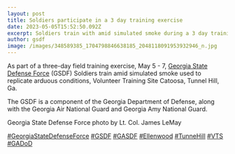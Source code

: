 ```yaml
---
layout: post
title: Soldiers participate in a 3 day training exercise
date: 2023-05-05T15:52:50.092Z
excerpt: Soldiers train with amid simulated smoke during a 3 day training exercise
author: gsdf
image: /images/348589385_1704798846638185_2048118091953932946_n.jpg
---
```

As part of a three-day field training exercise, May 5 - 7, [Georgia State Defense Force](https://www.facebook.com/GeorgiaSDF?__cft__[0]=AZXs4QrcYAhYtLX1pHRUTV1f1fhcHBgo49CDq6EYKKID3d6RJI3LTpyp-Zur2VsBv_HEhc9sCQ85pqyNrrg5c1Izd5ogFDychyg7hqyp7XQgJ7_xC3FbjpvfdfmOs-qi7Vikpo3ayLS33RrOThva4XfVPL3TfYRQt5tLkoJuv-QBYw5CsCzuHLxzFZ0FJSjUwLc&__tn__=-]K-R) (GSDF) Soldiers train amid simulated smoke used to replicate arduous conditions, Volunteer Training Site Catoosa, Tunnel Hill, Ga.

The GSDF is a component of the Georgia Department of Defense, along with the Georgia Air National Guard and Georgia Amy National Guard.

[](<>)Georgia State Defense Force photo by Lt. Col. James LeMay

[\#GeorgiaStateDefenseForce](https://www.facebook.com/hashtag/georgiastatedefenseforce?__eep__=6&__cft__[0]=AZXs4QrcYAhYtLX1pHRUTV1f1fhcHBgo49CDq6EYKKID3d6RJI3LTpyp-Zur2VsBv_HEhc9sCQ85pqyNrrg5c1Izd5ogFDychyg7hqyp7XQgJ7_xC3FbjpvfdfmOs-qi7Vikpo3ayLS33RrOThva4XfVPL3TfYRQt5tLkoJuv-QBYw5CsCzuHLxzFZ0FJSjUwLc&__tn__=*NK-R) [\#GSDF](https://www.facebook.com/hashtag/gsdf?__eep__=6&__cft__[0]=AZXs4QrcYAhYtLX1pHRUTV1f1fhcHBgo49CDq6EYKKID3d6RJI3LTpyp-Zur2VsBv_HEhc9sCQ85pqyNrrg5c1Izd5ogFDychyg7hqyp7XQgJ7_xC3FbjpvfdfmOs-qi7Vikpo3ayLS33RrOThva4XfVPL3TfYRQt5tLkoJuv-QBYw5CsCzuHLxzFZ0FJSjUwLc&__tn__=*NK-R) [\#GASDF](https://www.facebook.com/hashtag/gasdf?__eep__=6&__cft__[0]=AZXs4QrcYAhYtLX1pHRUTV1f1fhcHBgo49CDq6EYKKID3d6RJI3LTpyp-Zur2VsBv_HEhc9sCQ85pqyNrrg5c1Izd5ogFDychyg7hqyp7XQgJ7_xC3FbjpvfdfmOs-qi7Vikpo3ayLS33RrOThva4XfVPL3TfYRQt5tLkoJuv-QBYw5CsCzuHLxzFZ0FJSjUwLc&__tn__=*NK-R) [\#Ellenwood](https://www.facebook.com/hashtag/ellenwood?__eep__=6&__cft__[0]=AZXs4QrcYAhYtLX1pHRUTV1f1fhcHBgo49CDq6EYKKID3d6RJI3LTpyp-Zur2VsBv_HEhc9sCQ85pqyNrrg5c1Izd5ogFDychyg7hqyp7XQgJ7_xC3FbjpvfdfmOs-qi7Vikpo3ayLS33RrOThva4XfVPL3TfYRQt5tLkoJuv-QBYw5CsCzuHLxzFZ0FJSjUwLc&__tn__=*NK-R) [\#TunneHill](https://www.facebook.com/hashtag/tunnehill?__eep__=6&__cft__[0]=AZXs4QrcYAhYtLX1pHRUTV1f1fhcHBgo49CDq6EYKKID3d6RJI3LTpyp-Zur2VsBv_HEhc9sCQ85pqyNrrg5c1Izd5ogFDychyg7hqyp7XQgJ7_xC3FbjpvfdfmOs-qi7Vikpo3ayLS33RrOThva4XfVPL3TfYRQt5tLkoJuv-QBYw5CsCzuHLxzFZ0FJSjUwLc&__tn__=*NK-R) [\#VTS](https://www.facebook.com/hashtag/vts?__eep__=6&__cft__[0]=AZXs4QrcYAhYtLX1pHRUTV1f1fhcHBgo49CDq6EYKKID3d6RJI3LTpyp-Zur2VsBv_HEhc9sCQ85pqyNrrg5c1Izd5ogFDychyg7hqyp7XQgJ7_xC3FbjpvfdfmOs-qi7Vikpo3ayLS33RrOThva4XfVPL3TfYRQt5tLkoJuv-QBYw5CsCzuHLxzFZ0FJSjUwLc&__tn__=*NK-R) [\#GADoD](https://www.facebook.com/hashtag/gadod?__eep__=6&__cft__[0]=AZXs4QrcYAhYtLX1pHRUTV1f1fhcHBgo49CDq6EYKKID3d6RJI3LTpyp-Zur2VsBv_HEhc9sCQ85pqyNrrg5c1Izd5ogFDychyg7hqyp7XQgJ7_xC3FbjpvfdfmOs-qi7Vikpo3ayLS33RrOThva4XfVPL3TfYRQt5tLkoJuv-QBYw5CsCzuHLxzFZ0FJSjUwLc&__tn__=*NK-R)
